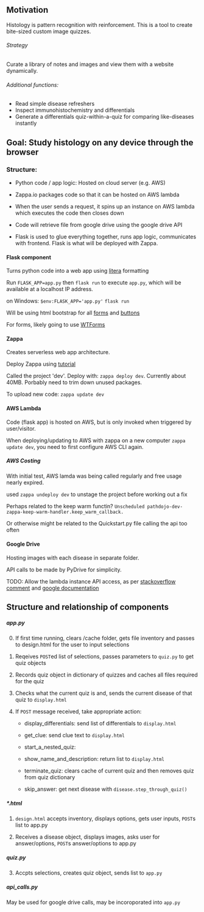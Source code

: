 
## Motivation

Histology is pattern recognition with reinforcement. This is a tool to create bite-sized custom image quizzes. 

###### Strategy

Curate a library of notes and images and view them with a website dynamically.

###### Additional functions: 
- Read simple disease refreshers
- Inspect immunohistochemistry and differentials
- Generate a differentials quiz-within-a-quiz for comparing like-diseases instantly

## Goal: Study histology on any device through the browser

### Structure:

- Python code / app logic: Hosted on cloud server (e.g. AWS)

- Zappa.io packages code so that it can be hosted on AWS lambda

- When the user sends a request, it spins up an instance on AWS lambda which executes the code then closes down

- Code will retrieve file from google drive using the google drive API

- Flask is used to glue everything together, runs app logic, communicates with frontend. Flask is what will be deployed with Zappa.


#### Flask component

Turns python code into a web app using [litera](https://bootswatch.com/litera/) formatting

 Run `FLASK_APP=app.py` then `flask run` to execute `app.py`, which will be available at a localhost IP address.

on Windows: `$env:FLASK_APP='app.py'` `flask run`

Will be using html bootstrap for all [forms](https://getbootstrap.com/docs/4.0/components/forms/) and [buttons](https://getbootstrap.com/docs/4.0/components/buttons/)

For forms, likely going to use [WTForms](https://blog.miguelgrinberg.com/post/the-flask-mega-tutorial-part-iii-web-forms)

#### Zappa

Creates serverless web app architecture.

Deploy Zappa using [tutorial](https://www.viget.com/articles/building-a-simple-api-with-amazon-lambda-and-zappa/)

Called the project 'dev'. Deploy with: `zappa deploy dev`. Currently about 40MB. Porbably need to trim down unused packages.

To upload new code: `zappa update dev`


#### AWS Lambda

Code (flask app) is hosted on AWS, but is only invoked when triggered by user/visitor.

When deploying/updating to AWS with zappa on a new computer `zappa update dev`, you need to first configure AWS CLI again.

##### AWS Costing

With initial test, AWS lamda was being called regularly and free usage nearly expired.

used `zappa undeploy dev` to unstage the project before working out a fix

Perhaps related to the keep warm functin? `Unscheduled pathdojo-dev-zappa-keep-warm-handler.keep_warm_callback.`

Or otherwise might be related to the Quickstart.py file calling the api too often


#### Google Drive

Hosting images with each disease in separate folder.

API calls to be made by PyDrive for simplicity.

TODO: Allow the lambda instance API access, as per [stackoverflow comment](https://stackoverflow.com/questions/42170504/how-to-oauth-google-api-from-lambda-aws) and [google documentation](https://developers.google.com/identity/protocols/OAuth2ServiceAccount)

## Structure and relationship of components

##### app.py

0. If first time running, clears /cache folder, gets file inventory and passes to design.html for the user to input selections

2. Reqeives `POST`ed list of selections, passes parameters to `quiz.py` to get quiz objects

4. Records quiz object in dictionary of quizzes and caches all files required for the quiz

5. Checks what the current quiz is and, sends the current disease of that quiz to `display.html`

7. If `POST` message received, take appropriate action:

    - display_differentials: send list of differentials to `display.html`

    - get_clue: send clue text to `display.html`

    - start_a_nested_quiz: 

    - show_name_and_description: return list to `display.html`

    - terminate_quiz: clears cache of current quiz and then removes quiz from quiz dictionary

    - skip_answer: get next disease with `disease.step_through_quiz()`


##### *.html 

1. `design.html` accepts inventory, displays options, gets user inputs, `POST`s list to app.py 

6. Receives a disease object, displays images, asks user for answer/options, `POST`s answer/options to app.py

##### quiz.py 

3. Accpts selections, creates quiz object, sends list to `app.py`

##### api_calls.py 

May be used for google drive calls, may be incoroporated into `app.py`




